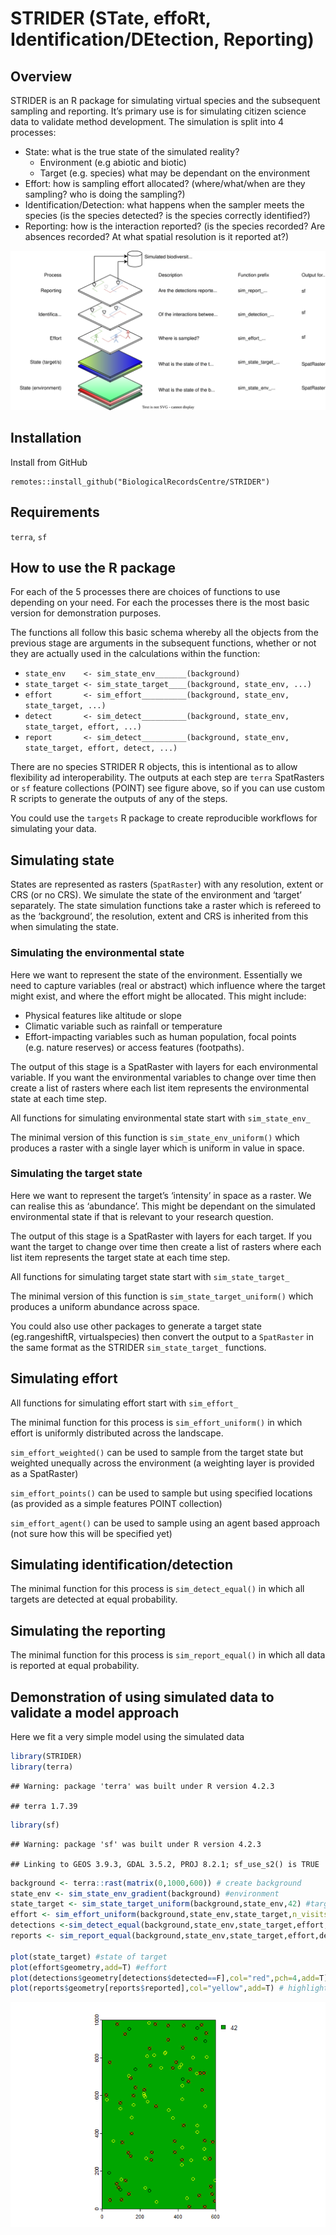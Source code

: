 
# STRIDER (STate, effoRt, Identification/DEtection, Reporting)

## Overview

STRIDER is an R package for simulating virtual species and the
subsequent sampling and reporting. It’s primary use is for simulating
citizen science data to validate method development. The simulation is
split into 4 processes:

- State: what is the true state of the simulated reality?
  - Environment (e.g abiotic and biotic)
  - Target (e.g. species) what may be dependant on the environment
- Effort: how is sampling effort allocated? (where/what/when are they
  sampling? who is doing the sampling?)
- Identification/Detection: what happens when the sampler meets the
  species (is the species detected? is the species correctly
  identified?)
- Reporting: how is the interaction reported? (is the species recorded?
  Are absences recorded? At what spatial resolution is it reported at?)

![](diagrams/overview.drawio.svg)

## Installation

Install from GitHub

    remotes::install_github("BiologicalRecordsCentre/STRIDER")

## Requirements

`terra`, `sf`

## How to use the R package

For each of the 5 processes there are choices of functions to use
depending on your need. For each the processes there is the most basic
version for demonstration purposes.

The functions all follow this basic schema whereby all the objects from
the previous stage are arguments in the subsequent functions, whether or
not they are actually used in the calculations within the function:

- `state_env    <- sim_state_env_______(background)`
- `state_target <- sim_state_target____(background, state_env, ...)`
- `effort       <- sim_effort__________(background, state_env, state_target, ...)`
- `detect       <- sim_detect__________(background, state_env, state_target, effort, ...)`
- `report       <- sim_detect__________(background, state_env, state_target, effort, detect, ...)`

There are no species STRIDER R objects, this is intentional as to allow
flexibility ad interoperability. The outputs at each step are `terra`
SpatRasters or `sf` feature collections (POINT) see figure above, so if
you can use custom R scripts to generate the outputs of any of the
steps.

You could use the `targets` R package to create reproducible workflows
for simulating your data.

## Simulating state

States are represented as rasters (`SpatRaster`) with any resolution,
extent or CRS (or no CRS). We simulate the state of the environment and
‘target’ separately. The state simulation functions take a raster which
is refereed to as the ‘background’, the resolution, extent and CRS is
inherited from this when simulating the state.

### Simulating the environmental state

Here we want to represent the state of the environment. Essentially we
need to capture variables (real or abstract) which influence where the
target might exist, and where the effort might be allocated. This might
include:

- Physical features like altitude or slope
- Climatic variable such as rainfall or temperature
- Effort-impacting variables such as human population, focal points
  (e.g. nature reserves) or access features (footpaths).

The output of this stage is a SpatRaster with layers for each
environmental variable. If you want the environmental variables to
change over time then create a list of rasters where each list item
represents the environmental state at each time step.

All functions for simulating environmental state start with
`sim_state_env_`

The minimal version of this function is `sim_state_env_uniform()` which
produces a raster with a single layer which is uniform in value in
space.

### Simulating the target state

Here we want to represent the target’s ‘intensity’ in space as a raster.
We can realise this as ‘abundance’. This might be dependant on the
simulated environmental state if that is relevant to your research
question.

The output of this stage is a SpatRaster with layers for each target. If
you want the target to change over time then create a list of rasters
where each list item represents the target state at each time step.

All functions for simulating target state start with `sim_state_target_`

The minimal version of this function is `sim_state_target_uniform()`
which produces a uniform abundance across space.

You could also use other packages to generate a target state
(eg.rangeshiftR, virtualspecies) then convert the output to a
`SpatRaster` in the same format as the STRIDER `sim_state_target_`
functions.

## Simulating effort

All functions for simulating effort start with `sim_effort_`

The minimal function for this process is `sim_effort_uniform()` in which
effort is uniformly distributed across the landscape.

`sim_effort_weighted()` can be used to sample from the target state but
weighted unequally across the environment (a weighting layer is provided
as a SpatRaster)

`sim_effort_points()` can be used to sample but using specified
locations (as provided as a simple features POINT collection)

`sim_effort_agent()` can be used to sample using an agent based approach
(not sure how this will be specified yet)

## Simulating identification/detection

The minimal function for this process is `sim_detect_equal()` in which
all targets are detected at equal probability.

## Simulating the reporting

The minimal function for this process is `sim_report_equal()` in which
all data is reported at equal probability.

## Demonstration of using simulated data to validate a model approach

Here we fit a very simple model using the simulated data

``` r
library(STRIDER)
library(terra)
```

    ## Warning: package 'terra' was built under R version 4.2.3

    ## terra 1.7.39

``` r
library(sf)
```

    ## Warning: package 'sf' was built under R version 4.2.3

    ## Linking to GEOS 3.9.3, GDAL 3.5.2, PROJ 8.2.1; sf_use_s2() is TRUE

``` r
background <- terra::rast(matrix(0,1000,600)) # create background
state_env <- sim_state_env_gradient(background) #environment
state_target <- sim_state_target_uniform(background,state_env,42) #target
effort <- sim_effort_uniform(background,state_env,state_target,n_visits=100,replace=F) #effort
detections <-sim_detect_equal(background,state_env,state_target,effort,prob=0.5) #detection
reports <- sim_report_equal(background,state_env,state_target,effort,detections,prob=0.8,platform="iRecord") #reports

plot(state_target) #state of target
plot(effort$geometry,add=T) #effort
plot(detections$geometry[detections$detected==F],col="red",pch=4,add=T) #highlight the non-detections
plot(reports$geometry[reports$reported],col="yellow",add=T) # highlight reported records as yellow
```

![](README_files/figure-gfm/example-1.png)<!-- -->
